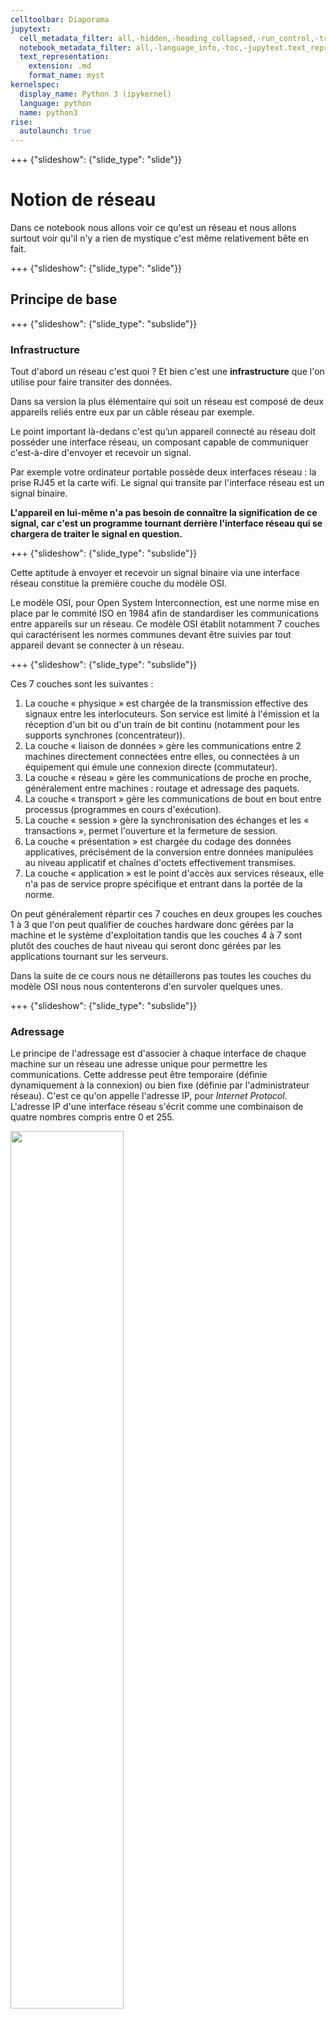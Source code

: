 ```yaml
---
celltoolbar: Diaporama
jupytext:
  cell_metadata_filter: all,-hidden,-heading_collapsed,-run_control,-trusted
  notebook_metadata_filter: all,-language_info,-toc,-jupytext.text_representation.jupytext_version,-jupytext.text_representation.format_version
  text_representation:
    extension: .md
    format_name: myst
kernelspec:
  display_name: Python 3 (ipykernel)
  language: python
  name: python3
rise:
  autolaunch: true
---
```


+++ {"slideshow": {"slide_type": "slide"}}

# Notion de réseau 

Dans ce notebook nous allons voir ce qu'est un réseau et nous allons surtout voir qu'il n'y a rien de mystique c'est même relativement bête en fait.

+++ {"slideshow": {"slide_type": "slide"}}

## Principe de base

+++ {"slideshow": {"slide_type": "subslide"}}

### Infrastructure 

Tout d'abord un réseau c'est quoi ? Et bien c'est une **infrastructure** que l'on utilise pour faire transiter des données. 

Dans sa version la plus élémentaire qui soit un réseau est composé de deux appareils reliés entre eux par un câble réseau par exemple. 

Le point important là-dedans c'est qu’un appareil connecté au réseau doit posséder une interface réseau, un composant capable de communiquer c'est-à-dire d'envoyer et recevoir un signal. 

Par exemple votre ordinateur portable possède deux interfaces réseau : la prise RJ45 et la carte wifi.  Le signal qui transite par l'interface réseau est un signal binaire. 

**L'appareil en lui-même n'a pas besoin de connaître la signification de ce signal, car c'est un programme tournant derrière l'interface réseau qui se chargera de traiter le signal en question.**

+++ {"slideshow": {"slide_type": "subslide"}}

Cette aptitude à envoyer et recevoir un signal binaire via une interface réseau constitue la première couche du modèle OSI. 

Le modèle OSI, pour Open System Interconnection, est une norme mise en place par le commité ISO en 1984 afin de standardiser les communications entre appareils sur un réseau. Ce modèle OSI établit notamment 7 couches qui caractérisent les normes communes devant être suivies par tout appareil devant se connecter à un réseau.

+++ {"slideshow": {"slide_type": "subslide"}}

Ces 7 couches sont les suivantes : 

1. La couche « physique » est chargée de la transmission effective des signaux entre les interlocuteurs. Son service est limité à l'émission et la réception d'un bit ou d'un train de bit continu (notamment pour les supports synchrones (concentrateur)).
1. La couche « liaison de données » gère les communications entre 2 machines directement connectées entre elles, ou connectées à un équipement qui émule une connexion directe (commutateur).
1. La couche « réseau » gère les communications de proche en proche, généralement entre machines : routage et adressage des paquets.
1. La couche « transport » gère les communications de bout en bout entre processus (programmes en cours d'exécution).
1. La couche « session » gère la synchronisation des échanges et les « transactions », permet l'ouverture et la fermeture de session.
1. La couche « présentation » est chargée du codage des données applicatives, précisément de la conversion entre données manipulées au niveau applicatif et chaînes d'octets effectivement transmises.
1. La couche « application » est le point d'accès aux services réseaux, elle n'a pas de service propre spécifique et entrant dans la portée de la norme.


On peut généralement répartir ces 7 couches en deux groupes les couches 1 à 3 que l'on peut qualifier de couches hardware donc gérées par la machine et le système d'exploitation tandis que les couches 4 à 7 sont plutôt des couches de haut niveau qui seront donc gérées par les applications tournant sur les serveurs. 

Dans la suite de ce cours nous ne détaillerons pas toutes les couches du modèle OSI nous nous contenterons d'en survoler quelques unes.

+++ {"slideshow": {"slide_type": "subslide"}}

### Adressage 

Le principe de l'adressage est d'associer à chaque interface de chaque machine sur un réseau une adresse unique pour permettre les communications. Cette addresse peut être temporaire (définie dynamiquement à la connexion) ou bien fixe (définie par l'administrateur réseau). C'est ce qu'on appelle l'adresse IP, pour *Internet Protocol*. L'adresse IP d'une interface réseau s'écrit comme une combinaison de quatre nombres compris entre 0 et 255. 

<img src="../media/adresseip.png" style="width: 60%">

+++ {"slideshow": {"slide_type": "fragment"}}

**Remarque :** en 2011 est apparu un léger problème technique à savoir l'épuisement des adresse IP disponibles... Et oui ça devait arriver un jour. Il a donc été mis en place le protocol IP v6 (l'ancien protocole était le v4). Le principe est simple passer d'une adresse définie sur 32 bits à une adresse sur 128 bits (écrites en haxadecimal) par exemple `2001:0db8:0000:85a3:0000:0000:ac1f:8001`

+++ {"slideshow": {"slide_type": "subslide"}}

Pour une analogie, un peu simpliste certes mais toujours efficace, vous pouvez considérer l'envoi de courrier par La Poste. Si, lorsque vous envoyez une lettre, vous n'indiquez que le nom de la personne à qui vous destinez cette lettre il y a une chance quasi nulle que la lettre arrive à destination. Car le nom n'est pas unique il y a des homonymes. Alors qu'une adresse postale complète elle est unique. Et bien l'adressage sur le réseau c'est le même principe.

+++ {"slideshow": {"slide_type": "subslide"}}

Au détail prêt que connaitre l'IP du serveur ne vous permet pas encore de communiquer avec l'application qui se trouve sur ce serveur. En effet pour cela il vous faut une fois arriver devant le serveur frapper à la bonne porte. Car en effet à tout cela s'ajoute la notion de port, c'est ce qui permet sur un serveur donné de faire tourner (et écouter sur le réseau) différents programmes la distinction se faisant sur le port d'écoute. En gros suivant la porte d'entrée par où on passe on arrive pas sur la même application côté serveur. 

$$ 2^{16} = 65 536\;\;\text{port sur une machine} $$

+++ {"slideshow": {"slide_type": "fragment"}}

Quelques port normalisés : 
* 22 : SSH 
* 25 : SMTP 
* 80 : HTTP 
* 443 : HTTPS
* ... 

+++ {"slideshow": {"slide_type": "subslide"}}

Même principe ou presque en fait ... En effet prenons par exemple Internet,  si ce dernier n'était constitué que d'un seul et unique réseau ce serait simple. Mais ce n'est pas le cas et heureusement, pourquoi heureusement ? Je vous laisse réfléchir à la question et on en reparle après le confinement ;) Mais donc Internet ce n'est pas un réseau mais un réseau de réseaux. Et donc suivant ce que l'on fait il faut parfois passer d'un sous-réseau à un autre et pour cela nous avons l'interconnexion de réseaux.

+++ {"slideshow": {"slide_type": "subslide"}}

### Interconnexion 

Considérons un exemple très simple, vous sur votre ordinateur portable, facile à imaginer je sais. Nous allons maintenant analyser deux situations : 

*Situation 1 :* Depuis votre ordinateur connecté en wifi à votre box vous voulez accéder aux films (téléchargés légalement évidemment) stockés sur votre NAS (Network Attached Storage) relié lui en filaire à votre box. Dans ce cas pas d'interconnexion puisque depuis une machine de votre réseau local (le réseau de votre box) vous cherchez à atteindre votre NAS qui est dans le même réseau. 

<img src="../media/local.png" style="width: 40%">

+++ {"slideshow": {"slide_type": "subslide"}}


*Situation 2 :* Depuis votre ordinateur connecté en wifi à votre box vous voulez accéder à un site web quelconque. Dans ce cas le site web que vous recherchez n'est pas dans votre réseau local, votre box s'en rend compte et elle transmet alors votre requête à une passerelle (une machine ayant des interfaces dans plusieurs réseaux distincts) en lui demandant si la destination que vous souhaitez ne serait pas dans son autre réseau. Si c'est le cas c'est gagné, sinon la passerelle va elle même interroger une autre passerelle, ...

<img src="../media/remote.png" style="width: 80%">

+++ {"slideshow": {"slide_type": "subslide"}}

Ce routage se fait notamment en utilisant la fameuse adresse IP (Internet Protocol) qui permet d'adresser des machines dans différents réseaux. 

Donc si l'on résume, l'interconnexion qui constitue en fait la troisième couche du modèle OSI gère trois éléments : 
1. Le routage qui détermine le chemin entre deux machines dans des réseaux différents, chemin passant par les passerelles : ces fameuses machines ayant des interfaces dans deux réseaux distincts.
1. Le relayage qui s'occupe, une fois la route déterminée, de faire transiter l'information de la machine A à la machine B 
1. Le contrôle de flux, une fonctionnalité optionnelle mais néanmoins essentielle qui permet de décongestionner l'ensemble du réseau (au sens large). Un peu le Waze du transit de données.

+++ {"slideshow": {"slide_type": "slide"}}

### Et les noms de domaines ? 

+++ {"slideshow": {"slide_type": "fragment"}}

Vous conviendrez que retenir que une adresse IP n'est pas ce qu'il y a de plus simple ! C'est là qu'interviennent les noms de domaines. Par exemple le domaine `minesparis.psl.eu` correspond à l'adresse ip `77.158.173.58`. C'est quand même plus simple de retenir `minesparis.psl.eu`. Le truc magique qui permet de faire le lien entre une IP et un nom de domaine est ce qu'on appel le DNS *Domain Name System* qui va fournir à votre ordinateur l'adresse IP qui se cache derrière un nom de domaine. Un moyen d'interroger à la main le DNS est d'utiliser la commande nslookup (disponible dans le paquet dnsutils sous debian/ubuntu) 

```
$ nslookup www.wikipedia.fr

Non-authoritative answer:
Name:   www.wikipedia.fr
Address: 51.254.200.228
Name:   www.wikipedia.fr
Address: 2001:41d0:302:2100::9ee
```

+++ {"slideshow": {"slide_type": "slide"}}

## Protocoles bas niveau

+++ {"slideshow": {"slide_type": "subslide"}}

Nous avons donc survolé les 3 premières couches du modèle OSI. Et là vous vous dites c'est bien beau mais je n'ai toujours aucune idée de comment je fais pour communiquer sur le réseau. Et je ne pourrai que confirmer ce que vous pensez. Mais ce n'est pas pour autant une raison pour partir. 

Donc pour rentrer un peu plus dans le concret nous allons maintenant nous attaquer à la couche 4 du modèle OSI à savoir la couche transport. Cette couche est celle qui s'occupe réellement de prendre une information envoyée par la machine A et de l'acheminer jusqu'à la machine B qui la reçoit. Pour réaliser cela il existe deux protocoles le TCP et le UDP.

+++ {"slideshow": {"slide_type": "subslide"}}

### TCP 

Le protocole TCP (Transmission Control Protocol) est **le** protocole historique, qui doit sa longévité par sa robustesse et sa fiabilité. Aujourd'hui lorsque vous naviguez sur le web la plupart des échanges qui ont lieu entre votre navigateur et les sites web sont basés sur du TCP. 

Le principe du TCP est très simple et se décompose en trois étapes: établissement de la connexion, transfert de données et fin de la connexion.

+++ {"slideshow": {"slide_type": "subslide"}}

La connexion d'un client à un serveur TCP se décompose en trois étapes (le *three way handshake*) de la manière suivante : 
* Client : Hello le serveur tu m'entends ?
* Serveur : Oui je t'entends et toi ?
* Client : Oui c'est bon je t'entends

<img src="../media/handshake.png" style="width: 20%">

+++ {"slideshow": {"slide_type": "subslide"}}

Une fois cette phase de connexion faite nous pouvons envoyer un message au serveur qui nous répondra en retour. Nous verrons dans le notebook suivant comment concrètement on peut envoyer un message au serveur et recevoir sa réponse. 

Enfin pour finir il faut fermer la connexion cette étape de clôture se réalise en quatre phases : 

* Client : j'ai fini
* Serveur : Ok c'est noté
* Serveur : moi aussi je n'ai plus rien à te dire
* Client : Ok à la prochaine

<img src="../media/tcpClose.png" style="width: 20%">

+++ {"slideshow": {"slide_type": "subslide"}}

Vous pouvez donc voir qu'avec cette approche la connexion est extrêmement fiable et il y a peu de chances d'avoir des loupés. En revanche cette fiabilité n'est pas gratuite, elle s'accompagne d'un coût en terme d'échanges relativement élevé. C'est pour cela qu'il existe une alternative au TCP.

+++ {"slideshow": {"slide_type": "subslide"}}

### UDP 

Le protocole UDP (User Datagram Protocol) est complémentaire au protocole TCP. En effet nous venons de voir que TCP est utilisé lorsque que l'on souhaite s'assurer que l'échange a bien lieu. Le but du protocole UDP est tout autre, il est fait justement pour le cas où l'arrivée à destination du message n'est pas impérative. L'intérêt et que dans ce cas on peut alors s'affranchir des phases de connexion/déconnexion qui sont coûteuses en échange. 

**On privilégie la vitesse à la robustesse**

+++ {"slideshow": {"slide_type": "subslide"}}

Dans quel cas ce type de protocole est utile ?? 

Beaucoup ... Mais il y a un particulièrement qui vous intéresse c'est le streaming vidéo ! En effet tous les sites de streaming (Youtube, Netflix, Amazon Prime Video, Dailymotion si ça existe encore, ...) utilisent ce principe. 

Lorsque vous regardez une vidéo bien évidemment la vidéo est transférée en même temps que vous la regardez, avec une petite avance de phase. Et donc étant donné la qualité globale des vidéos si au cours du chargement on perd une image ou deux ou un peu de la bande son on ne s'en rendra même pas compte au final. C'est entre autre à cela que sert le protocole UDP.

+++ {"slideshow": {"slide_type": "slide"}}

## Protocoles haut niveau

+++ {"slideshow": {"slide_type": "subslide"}}

Pour finir notre introduction théorique au réseau nous allons faire un bond dans les couches et passer directement à la couche 7 du modèle OSI. Non pas que les couches 5 et 6 soient inutiles mais disons que dans le cadre de ce cours ce n'est pas pertinent de les aborder. 

Et donc la 7ème couche du modèle OSI est celle qui caractérise les protocoles d'accès aux services réseaux. Parmi ces protocoles celui que vous connaissez à coup sûr : le HTTP. Mais ce n'est pas le seul loin de là on trouve par exemple : 

* Des protocoles orientés transfert de fichier : FTP
* Des protocoles orientés messagerie : SMTP, POP, IMAP
* Des protocoles orientés sessions distantes : SSH, TELNET

+++ {"slideshow": {"slide_type": "subslide"}}

### HTTP 

Le HTTP est probablement l'un des protocoles que vous utilisez le plus et cela sans le savoir. En effet il est caché derrière tout affichage de page Web. Le HTTP signifie HyperText Transfer Protocol. Le principe est de définir un syntaxe précise des échanges pouvant s'effectuer entre un serveur HTTP (Apache, nginx, .... ) et un client. En parlant de client, pour information votre navigateur n'est rien de plus qu'un client HTTP haut de gamme. Ces règles spécifient notamment comment demander une ressource à un serveur (page web mais pas que), comment envoyer une nouvelle ressource au serveur...

Nous verrons dans le notebook suivant comment communiquer simplement avec un serveur HTTP. Nous ne nous intéresserons pas du tout sur la manière de récupérer une page web, le navigateur sait le faire mieux que nous. En revanche nous verrons comment récupérer de la donnée sur internet. J'en parlerai plus tard mais c'est dans la donnée disponible qu'est la vrai valeur ajoutée du net pas dans le HTML5 et le CSS même si c'est bien utile je le reconnais.

+++ {"slideshow": {"slide_type": "subslide"}}

### SSH

Un autre protocole de la couche application est le SSH, que vous connaissez peut-être moins mais qui pourtant est très très répandu. SSH signifie Secure SHell. Le principe est de permettre à un utilisateur sur une machine A de se connecter via un terminal à une machine B et ainsi pouvoir travailler sur la machine B comme s'il était en local sur son propre ordinateur. C'est notamment utilisé pour administrer des serveurs qui ne sont pas physiquement en notre présence. L'intérêt majeur du protocole SSH est que toutes les communications sont chiffrées d'un bout à l'autre ce qui garantit une certaine sécurité.

+++ {"slideshow": {"slide_type": "subslide"}}

### WebSocket 

Pour finir cette balade parmi les protocoles de la couche application, nous allons dire deux mots du protocole WebSocket. Websocket, relativement récent (2011) est très particulier en son genre dans le sens où, par rapport à HTTP, il a la particularité de permettre une connexion bi-directionnelle. C'est-à-dire qu'il permet, une fois la connexion établie, au serveur d'envoyer des messages au client sans que ce dernier n'ait rien demandé. Avec WebSocket on sort complètement du schéma où le client envoie un message et le serveur répond. 

L’intérêt d'un tel mode de communication c'est que cela a permis de mettre en place des applications beaucoup plus interactives, puisque le serveur peut envoyer quand cela lui chante des données au client. Nous verrons dans le dernier notebook de cette série comment utiliser les websocket pour faire des applications interactives.

